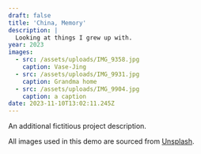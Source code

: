 ```yaml
---
draft: false
title: 'China, Memory'
description: |
  Looking at things I grew up with.
year: 2023
images:
  - src: /assets/uploads/IMG_9358.jpg
    caption: Vase-Jing
  - src: /assets/uploads/IMG_9931.jpg
    caption: Grandma home
  - src: /assets/uploads/IMG_9904.jpg
    caption: a caption
date: 2023-11-10T13:02:11.245Z
---
```


An additional fictitious project description.

All images used in this demo are sourced from [Unsplash](https://unsplash.com/).
